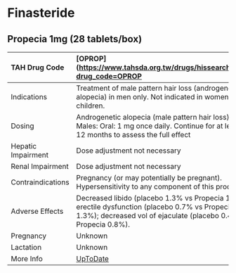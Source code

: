 # Finasteride

## Propecia 1mg (28 tablets/box)

| TAH Drug Code      | [OPROP](https://www.tahsda.org.tw/drugs/hissearch.php?drug_code=OPROP                                                                                               |
|:-------------------|:--------------------------------------------------------------------------------------------------------------------------------------------------------------------|
| Indications        | Treatment of male pattern hair loss (androgenetic alopecia) in men only. Not indicated in women & children.                                                         |
| Dosing             | Androgenetic alopecia (male pattern hair loss): Males: Oral: 1 mg once daily. Continue for at least 12 months to assess the full effect                             |
| Hepatic Impairment | Dose adjustment not necessary                                                                                                                                       |
| Renal Impairment   | Dose adjustment not necessary                                                                                                                                       |
| Contraindications  | Pregnancy (or may potentially be pregnant). Hypersensitivity to any component of this product.                                                                      |
| Adverse Effects    | Decreased libido (placebo 1.3% vs Propecia 1.8%); erectile dysfunction (placebo 0.7% vs Propecia 1.3%); decreased vol of ejaculate (placebo 0.4% vs Propecia 0.8%). |
| Pregnancy          | Unknown                                                                                                                                                             |
| Lactation          | Unknown                                                                                                                                                             |
| More Info          | [UpToDate](https://www.uptodate.com/contents/finasteride-drug-information)                                                                                          |

